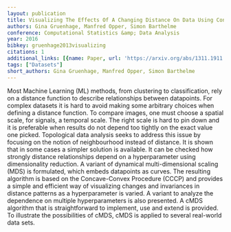 ```yaml
---
layout: publication
title: Visualizing The Effects Of A Changing Distance On Data Using Continuous Embeddings
authors: Gina Gruenhage, Manfred Opper, Simon Barthelme
conference: Computational Statistics &amp; Data Analysis
year: 2016
bibkey: gruenhage2013visualizing
citations: 1
additional_links: [{name: Paper, url: 'https://arxiv.org/abs/1311.1911'}]
tags: ["Datasets"]
short_authors: Gina Gruenhage, Manfred Opper, Simon Barthelme
---
```

Most Machine Learning (ML) methods, from clustering to classification, rely
on a distance function to describe relationships between datapoints. For
complex datasets it is hard to avoid making some arbitrary choices when
defining a distance function. To compare images, one must choose a spatial
scale, for signals, a temporal scale. The right scale is hard to pin down and
it is preferable when results do not depend too tightly on the exact value one
picked. Topological data analysis seeks to address this issue by focusing on
the notion of neighbourhood instead of distance. It is shown that in some cases
a simpler solution is available. It can be checked how strongly distance
relationships depend on a hyperparameter using dimensionality reduction. A
variant of dynamical multi-dimensional scaling (MDS) is formulated, which
embeds datapoints as curves. The resulting algorithm is based on the
Concave-Convex Procedure (CCCP) and provides a simple and efficient way of
visualizing changes and invariances in distance patterns as a hyperparameter is
varied. A variant to analyze the dependence on multiple hyperparameters is also
presented. A cMDS algorithm that is straightforward to implement, use and
extend is provided. To illustrate the possibilities of cMDS, cMDS is applied to
several real-world data sets.